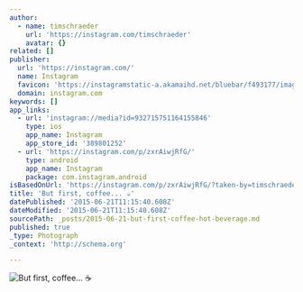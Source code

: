 ```yaml
---
author:
  - name: timschraeder
    url: 'https://instagram.com/timschraeder'
    avatar: {}
related: []
publisher:
  url: 'https://instagram.com/'
  name: Instagram
  favicon: 'https://instagramstatic-a.akamaihd.net/bluebar/f493177/images/ico/favicon.ico'
  domain: instagram.com
keywords: []
app_links:
  - url: 'instagram://media?id=932715751164155846'
    type: ios
    app_name: Instagram
    app_store_id: '389801252'
  - url: 'https://instagram.com/p/zxrAiwjRfG/'
    type: android
    app_name: Instagram
    package: com.instagram.android
isBasedOnUrl: 'https://instagram.com/p/zxrAiwjRfG/?taken-by=timschraeder'
title: 'But first, coffee... ☕️'
datePublished: '2015-06-21T11:15:40.608Z'
dateModified: '2015-06-21T11:15:40.608Z'
sourcePath: _posts/2015-06-21-but-first-coffee-hot-beverage.md
published: true
_type: Photograph
_context: 'http://schema.org'

---
```

![But first&comma; coffee&period;&period;&period; ☕️](https://igcdn-photos-f-a.akamaihd.net/hphotos-ak-xpf1/t51.2885-15/11022971_911369812219053_2101662241_n.jpg)